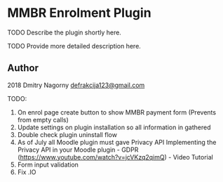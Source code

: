 # MMBR Enrolment Plugin #

TODO Describe the plugin shortly here.

TODO Provide more detailed description here.

## Author ##

2018 Dmitry Nagorny defrakcija123@gmail.com

TODO:

1) On enrol page create button to show MMBR payment form (Prevents from empty calls)
2) Update settings on plugin installation so all information in gathered
3) Double check plugin uninstall flow
4) As of July all Moodle plugin must gave Privacy API
Implementing the Privacy API in your Moodle plugin - GDPR (https://www.youtube.com/watch?v=jcVKzq2qimQ) - Video Tutorial
5) Form input validation
6) Fix .IO


